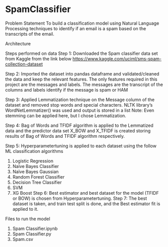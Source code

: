 # SpamClassifier

Problem Statement
To build a classification model using Natural Language Processing techniques to identify if an email is a spam based on the transcripts of the email.

Architecture
 

Steps performed on data
Step 1: Downloaded the Spam classifier data set from Kaggle from the link below
https://www.kaggle.com/uciml/sms-spam-collection-dataset

Step 2: Imported the dataset into pandas dataframe and validated/cleaned the data and keep the relevant features. The only features required in this project are the messages and labels. The messages are the transcript of the columns and labels identify if the message is spam or HAM

Step 3: Applied Lemmatization technique on the Message column of the dataset and removed stop words and special characters. NLTK library’s WordNetLemmatizer() was used and output is stored in a list
Note: Even stemming can be applied here, but I chose Lemmatization.

Step 4:  Bag of Words and TFIDF algorithm is applied to the Lemmatized data and the predictor data set X_BOW and X_TFIDF is created storing results of Bag of Words and TFIDF algorithm respectively.

Step 5:  Hyperparametertuning is applied to each dataset using the follow ML classification algorithms
1)	Logistic Regression
2)	Naïve Bayes Classifier
3)	Naïve Bayes Gaussian
4)	Random Forest Classifier
5)	Decision Tree Classifier
6)	SVM
7)	XG Boost
Step 6: Best estimator and best dataset for the model (TFIDF or BOW) is chosen from Hyperparametertuning. 
Step 7: The best dataset is taken, and train test split is done, and the Best estimator fit is applied to it.

Files to run the model
1)	Spam Classifier.ipynb
2)	Spam Classifier.py
3)	Spam.csv

